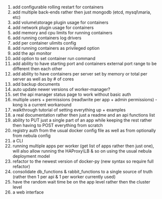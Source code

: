 1. add configurable rolling restart for containers
2. add multiple back-ends rather then just mongodb (etcd, mysql\maria, etc)
3. add volume\storage plugin usage for containers
4. add network plugin usage for containers
5. add memory and cpu limits for running containers
6. add running containers log drivers
7. add per container ulimits config
8. add running containers as privileged option
9. add the api monitor
10. add option to set container run command 
11. add ability to have starting port and containers external port range to be different then each other
12. add ability to have containers per server set by memory or total per server as well as by # of cores
13. add backup documents
14. auto update newer versions of worker-manager?
15. set the api manager status page to work without basic auth
16. multiple users + permissions (read\write per app + admin permissions) - kong is a current workaround
17. walkthrough tutorial of setting everything up + examples
18. a real documentation rather then just a readme and an api functions list
19. ability to PUT just a single part of an app while keeping the rest rather then having to POST everything from scratch
20. registry auth from the usual docker config file as well as from optionally from nebula config
21. a CLI
22. running multiple apps per worker (get list of apps rather then just one), will also allow running the HAProxy\LB & so on using the usual nebula deployment model
23. refactor to the newest version of docker-py (new syntax so require full refactor)
24. consolidate db_functions & rabbit_functions to a single source of truth (rather then 1 per api & 1 per worker currently used)
25. have the random wait time be on the app level rather then the cluster level
36. a web interface